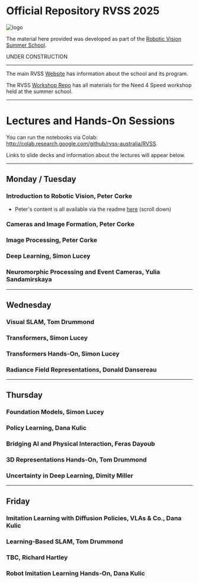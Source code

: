 # Official Repository RVSS 2025

![logo](Pics/RVSS-logo-col.med.jpg)

The material here provided was developed as part of the [Robotic Vision Summer School](https://www.rvss.org.au/).

UNDER CONSTRUCTION

---
The main RVSS [Website](https://www.rvss.org.au/) has information about the school and its program.

The RVSS [Workshop Repo](https://github.com/rvss-australia/RVSS_Need4Speed) has all materials for the Need 4 Speed workshop held at the summer school.

---
# Lectures and Hands-On Sessions
You can run the notebooks via Colab: http://colab.research.google.com/github/rvss-australia/RVSS.

Links to slide decks and information about the lectures will appear below.

---
## Monday / Tuesday

### Introduction to Robotic Vision, Peter Corke
* Peter's content is all available via the readme [here](Robotic_Vision) (scroll down)

### Cameras and Image Formation, Peter Corke

### Image Processing, Peter Corke

### Deep Learning, Simon Lucey

### Neuromorphic Processing and Event Cameras, Yulia Sandamirskaya

---
## Wednesday

### Visual SLAM, Tom Drummond

### Transformers, Simon Lucey

### Transformers Hands-On, Simon Lucey

### Radiance Field Representations, Donald Dansereau


---
## Thursday

### Foundation Models, Simon Lucey

### Policy Learning, Dana Kulic

### Bridging AI and Physical Interaction, Feras Dayoub	

### 3D Representations Hands-On, Tom Drummond


### Uncertainty in Deep Learning, Dimity Miller

---
## Friday

### Imitation Learning with Diffusion Policies, VLAs & Co., Dana Kulic

### Learning-Based SLAM, Tom Drummond

### TBC, Richard Hartley

### Robot Imitation Learning Hands-On, Dana Kulic


